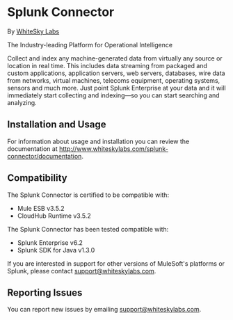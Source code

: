 
Splunk Connector
=========================

By [WhiteSky Labs](http://www.whiteskylabs.com)


The Industry-leading Platform for Operational Intelligence

Collect and index any machine-generated data from virtually any source or location in real time. This includes data streaming from packaged and custom applications, application servers, web servers, databases, wire data from networks, virtual machines, telecoms equipment, operating systems, sensors and much more. Just point Splunk Enterprise at your data and it will immediately start collecting and indexing—so you can start searching and analyzing.

Installation and Usage
----------------------

For information about usage and installation you can review the documentation at http://www.whiteskylabs.com/splunk-connector/documentation.


Compatibility
----------------------

The Splunk Connector is certified to be compatible with:
* Mule ESB v3.5.2
* CloudHub Runtime v3.5.2

The Splunk Connector has been tested compatible with:
* Splunk Enterprise v6.2
* Splunk SDK for Java v1.3.0

If you are interested in support for other versions of MuleSoft's platforms or Splunk, please contact [support@whiteskylabs.com](mailto:support@whiteskylabs.com).

Reporting Issues
----------------

You can report new issues by emailing [support@whiteskylabs.com](mailto:support@whiteskylabs.com).

